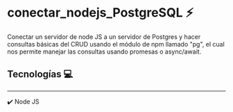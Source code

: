 # conectar_nodejs_PostgreSQL  :zap:
Conectar un servidor de node JS a un servidor de Postgres y hacer consultas básicas del CRUD usando el módulo de npm llamado "pg", el cual nos permite manejar las consultas usando promesas o async/await.

## Tecnologías :computer:
***

:heavy_check_mark: Node JS 

